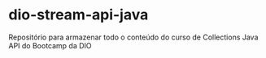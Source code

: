 # dio-stream-api-java
Repositório para armazenar todo o conteúdo do curso de Collections Java API do Bootcamp da DIO 
